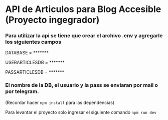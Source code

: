 # API de Articulos para Blog Accesible (Proyecto ingegrador)

### Para utilizar la api se tiene que crear el archivo .env y agregarle los siguientes campos

DATABASE = *******

USERARTICLESDB = *******

PASSARTICLESDB = *******

### El nombre de la DB, el usuario y la pass se enviaran por mail o por telegram.

(Recordar hacer `npm install` para las dependencias)

Para levantar el proyecto solo ingresar el siguiente comando `npm run dev`
